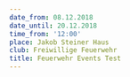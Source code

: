 ```yaml
---
date_from: 08.12.2018
date_until: 20.12.2018
time_from: '12:00'
place: Jakob Steiner Haus
club: Freiwillige Feuerwehr
title: Feuerwehr Events Test
---
```


